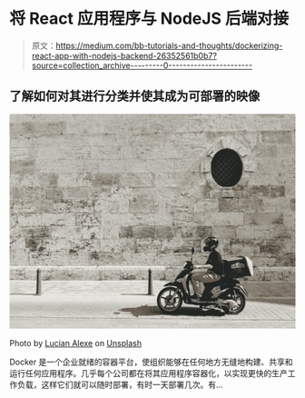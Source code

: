# 将 React 应用程序与 NodeJS 后端对接

> 原文：<https://medium.com/bb-tutorials-and-thoughts/dockerizing-react-app-with-nodejs-backend-26352561b0b7?source=collection_archive---------0----------------------->

## 了解如何对其进行分类并使其成为可部署的映像

![](img/7d6238138cd42916b0f92a39081086d8.png)

Photo by [Lucian Alexe](https://unsplash.com/@lucian_alexe?utm_source=medium&utm_medium=referral) on [Unsplash](https://unsplash.com?utm_source=medium&utm_medium=referral)

Docker 是一个企业就绪的容器平台，使组织能够在任何地方无缝地构建、共享和运行任何应用程序。几乎每个公司都在将其应用程序容器化，以实现更快的生产工作负载，这样它们就可以随时部署，有时一天部署几次。有…